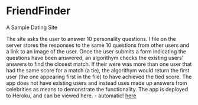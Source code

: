 # FriendFinder
A Sample Dating Site

The site asks the user to answer 10 personality questions. I file on the server stores the responses to the same 10 questions from other users and a link to an image of the user. 
Once the user submits a form indicating the questions have been answered, an algorithym checks the existing users' answers to find the closest match.
If their were was more than one user that had the same score for a match (a tie), the algorithym would return the first user (the one appearing first in the file) to have achieved the tied score.
The app does not have existing users and instead uses made up answers from celebrities as means to demonstrate the functionality.
The app is deployed to Heroku, and can be viewed here. - automatic!
[here](https://gvx-friendfinder.herokuapp.com)

